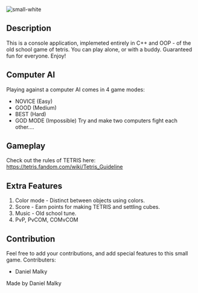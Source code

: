 ![small-white](https://user-images.githubusercontent.com/79100490/126556513-412ef07d-d8a4-41fe-b213-99e68baa99bb.PNG)



## Description

This is a console application, implemeted entirely in C++ and OOP - of the old school game of tetris.
You can play alone, or with a buddy. Guaranteed fun for everyone.
Enjoy!


## Computer AI

Playing against a computer AI comes in 4 game modes:
- NOVICE     (Easy)
- GOOD       (Medium)
- BEST       (Hard)
- GOD MODE   (Impossible)
Try and make two computers fight each other....


## Gameplay

Check out the rules of TETRIS here:
https://tetris.fandom.com/wiki/Tetris_Guideline

## Extra Features

1. Color mode - Distinct between objects using colors.
2. Score - Earn points for making TETRIS and settling cubes.
3. Music - Old school tune.
4. PvP, PvCOM, COMvCOM

## Contribution

Feel free to add your contributions, and add special features to this small game.
Contributers:
- Daniel Malky


Made by Daniel Malky
